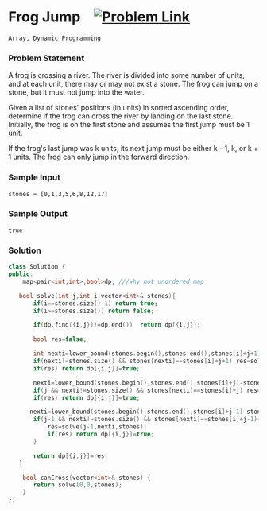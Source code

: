 
# Frog Jump &ensp;  [![Problem Link](https://img.shields.io/badge/-LeetCode-FFA116?style=for-the-badge&logo=LeetCode&logoColor=black)](https://leetcode.com/problems/frog-jump/description/)

```
Array, Dynamic Programming
``` 
### Problem Statement 
A frog is crossing a river. The river is divided into some number of units, and at each unit, there may or may not exist a stone. The frog can jump on a stone, but it must not jump into the water.

Given a list of stones' positions (in units) in sorted ascending order, determine if the frog can cross the river by landing on the last stone. Initially, the frog is on the first stone and assumes the first jump must be 1 unit.

If the frog's last jump was k units, its next jump must be either k - 1, k, or k + 1 units. The frog can only jump in the forward direction.

### Sample Input
```
stones = [0,1,3,5,6,8,12,17]
```
### Sample Output
```
true
```

### Solution
```cpp
class Solution {
public:
    map<pair<int,int>,bool>dp; ///why not unordered_map

   bool solve(int j,int i,vector<int>& stones){
       if(i==stones.size()-1) return true;
       if(i>=stones.size()) return false;

       if(dp.find({i,j})!=dp.end())  return dp[{i,j}];

       bool res=false;

       int nexti=lower_bound(stones.begin(),stones.end(),stones[i]+j+1)-stones.begin();
       if(nexti!=stones.size() && stones[nexti]==stones[i]+j+1) res=solve(j+1,nexti,stones);   
       if(res) return dp[{i,j}]=true;

       nexti=lower_bound(stones.begin(),stones.end(),stones[i]+j)-stones.begin();
       if(j && nexti!=stones.size() && stones[nexti]==stones[i]+j) res=solve(j,nexti,stones);
       if(res) return dp[{i,j}]=true;

      nexti=lower_bound(stones.begin(),stones.end(),stones[i]+j-1)-stones.begin();
       if(j-1 && nexti!=stones.size() && stones[nexti]==stones[i]+j-1){
           res=solve(j-1,nexti,stones);
           if(res) return dp[{i,j}]=true;
       }

       return dp[{i,j}]=res;
   }

    bool canCross(vector<int>& stones) {
       return solve(0,0,stones);
    }
};
```